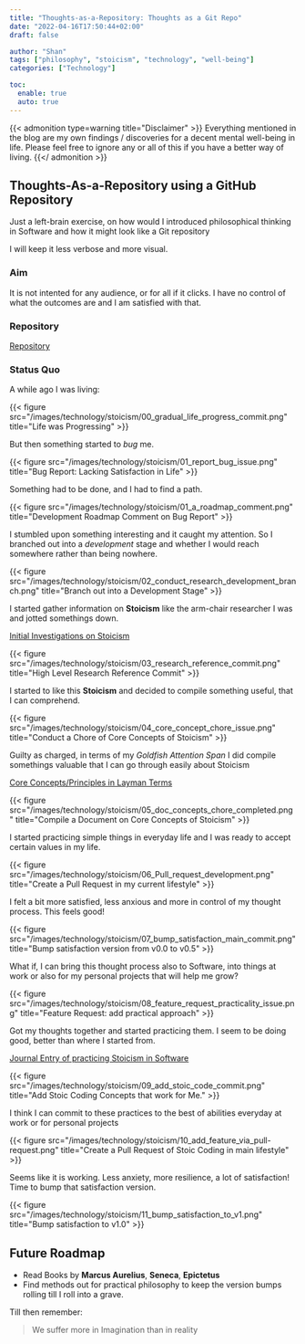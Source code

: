 ```yaml
---
title: "Thoughts-as-a-Repository: Thoughts as a Git Repo"
date: "2022-04-16T17:50:44+02:00"
draft: false

author: "Shan"
tags: ["philosophy", "stoicism", "technology", "well-being"]
categories: ["Technology"]

toc:
  enable: true
  auto: true
---
```

<!--more-->
{{< admonition type=warning title="Disclaimer" >}} Everything mentioned in the blog are my own findings / discoveries 
for a decent mental well-being in life. Please feel free to ignore any or all of this if you have a better way of living.
{{</ admonition >}}

## Thoughts-As-a-Repository using a GitHub Repository

Just a left-brain exercise, on how would I introduced philosophical thinking in Software and how it might
look like a Git repository

I will keep it less  verbose and more visual.

### Aim

It is not intented for any audience, or for all if it clicks. I have no control of what the
outcomes are and I am satisfied with that.

### Repository

[Repository](https://github.com/shantanoo-desai/philosophical-repo)

### Status Quo

A while ago I was living:

{{< figure src="/images/technology/stoicism/00_gradual_life_progress_commit.png" title="Life was Progressing" >}}


But then something started to _bug_ me.

{{< figure src="/images/technology/stoicism/01_report_bug_issue.png" title="Bug Report: Lacking Satisfaction in Life" >}}

Something had to be done, and I had to find a path.

{{< figure src="/images/technology/stoicism/01_a_roadmap_comment.png" title="Development Roadmap Comment on Bug Report" >}}

I stumbled upon something interesting and it caught my attention. So I branched out into a _development_ stage and whether
I would reach somewhere rather than being nowhere.

{{< figure src="/images/technology/stoicism/02_conduct_research_development_branch.png" title="Branch out into a Development Stage" >}}

I started gather information on __Stoicism__ like the arm-chair researcher I was and jotted somethings down.

[Initial Investigations on Stoicism](https://github.com/shantanoo-desai/philosophical-repo/blob/main/00_Investigrations.md)

{{< figure src="/images/technology/stoicism/03_research_reference_commit.png" title="High Level Research Reference Commit" >}}

I started to like this __Stoicism__ and decided to compile something useful, that I can comprehend.


{{< figure src="/images/technology/stoicism/04_core_concept_chore_issue.png" title="Conduct a Chore of Core Concepts of Stoicism" >}}

Guilty as charged, in terms of my _Goldfish Attention Span_ I did compile somethings valuable that I can go through easily about 
Stoicism

[Core Concepts/Principles in Layman Terms](https://github.com/shantanoo-desai/philosophical-repo/blob/main/01_CorePrinciples.md)

{{< figure src="/images/technology/stoicism/05_doc_concepts_chore_completed.png" title="Compile a Document on Core Concepts of Stoicism" >}}

I started practicing simple things in everyday life and I was ready to accept certain values in my life.

{{< figure src="/images/technology/stoicism/06_Pull_request_development.png" title="Create a Pull Request in my current lifestyle" >}}

I felt a bit more satisfied, less anxious and more in control of my thought process. This feels good!

{{< figure src="/images/technology/stoicism/07_bump_satisfaction_main_commit.png" title="Bump satisfaction version from v0.0 to v0.5" >}}

What if, I can bring this thought process also to Software, into things at work or also for my personal projects that will help me grow?

{{< figure src="/images/technology/stoicism/08_feature_request_practicality_issue.png" title="Feature Request: add practical approach" >}}

Got my thoughts together and started practicing them. I seem to be doing good, better than where I started from.

[Journal Entry of practicing Stoicism in Software](https://github.com/shantanoo-desai/philosophical-repo/blob/main/StoicCode.md)

{{< figure src="/images/technology/stoicism/09_add_stoic_code_commit.png" title="Add Stoic Coding Concepts that work for Me." >}}

I think I can commit to these practices to the best of abilities everyday at work or for personal projects

{{< figure src="/images/technology/stoicism/10_add_feature_via_pull-request.png" title="Create a Pull Request of Stoic Coding in main lifestyle" >}}

Seems like it is working. Less anxiety, more resilience, a lot of satisfaction! Time to bump that satisfaction version.

{{< figure src="/images/technology/stoicism/11_bump_satisfaction_to_v1.png" title="Bump satisfaction to v1.0" >}}

## Future Roadmap

- Read Books by __Marcus Aurelius__, __Seneca__, __Epictetus__
- Find methods out for practical philosophy to keep the version bumps rolling till I roll into a grave.

Till then remember:

> We suffer more in Imagination than in reality
